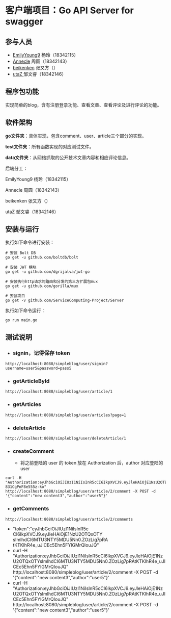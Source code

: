 

# 客户端项目：Go API Server for swagger

## 参与人员

- [EmilyYoung9](https://github.com/orgs/ServiceComputing-Project/people/EmilyYoung9) 杨玲（18342115）
- [Annecle](https://github.com/orgs/ServiceComputing-Project/people/Annecle)  周圆（18342143）
- [beikenken](https://github.com/orgs/ServiceComputing-Project/people/beikenken) 张又方（）
- [utaZ ](https://github.com/orgs/ServiceComputing-Project/people/utaZ) 邹文睿（18342146）

## 程序包功能

实现简单的blog，含有注册登录功能、查看文章、查看评论及进行评论的功能。

## 软件架构

**go文件夹**：具体实现，包含comment、user、article三个部分的实现。

**test文件夹**：所有函数实现的对应测试文件。

**data文件夹**：从网络抓取的公开技术文章内容和相应评论信息。

后端分工：

EmilyYoung9 杨玲（18342115）

Annecle 周圆（18342143）

beikenken 张又方（）

utaZ 邹文睿（18342146）


## 安装与运行

执行如下命令进行安装：

```
# 安装 Bolt DB
go get -u github.com/boltdb/bolt

# 安装 JWT 模块
go get -u github.com/dgrijalva/jwt-go

# 安装执行http请求的路由和分发的第三方扩展包mux
go get -u github.com/gorilla/mux

# 安装项目
go get -v github.com/ServiceComputing-Project/Server
```

执行如下命令运行：

```
go run main.go
```

## 测试说明

* ### signin，记得保存 token

```shell
http://localhost:8080/simpleblog/user/signin?username=user5&password=pass5
```

* ### getArticleById

```
http://localhost:8080/simpleblog/user/article/1
```

* ### getArticles

```
http://localhost:8080/simpleblog/user/articles?page=1
```

* ### deleteArticle

```
http://localhost:8080/simpleblog/user/deleteArticle/1
```

* ### createComment 
  
  * 将之前登陆的 user 的 token 放在 Authorization 后，author 对应登陆的 user

```
curl -H "Authorization:eyJhbGciOiJIUzI1NiIsInR5cCI6IkpXVCJ9.eyJleHAiOjE1NzU2OTE4MzcsImlhdCI6MTU3NTY4ODIzN30.4Uw5rYZPCxB7uXNrVtn69Tmsy-831CgPnF8e555z-ko" http://localhost:8080/simpleblog/user/article/2/comment -X POST -d '{"content":"new content3","author":"user5"}'
```

* ### getComments

```
http://localhost:8080/simpleblog/user/article/2/comments
```



- "token":"eyJhbGciOiJIUzI1NiIsInR5c
                      CI6IkpXVCJ9.eyJleHAiOjE1NzU2OTQxOTY
                      sImlhdCI6MTU3NTY5MDU5Nn0.ZOzLig7pRA
                      tKTKlhR4e_uJlCEc5Ehn5FYlGMrQIouJQ"
- curl -H "Authorization:eyJhbGciOiJIUzI1NiIsInR5cCI6IkpXVCJ9.eyJleHAiOjE1NzU2OTQxOTYsImlhdCI6MTU3NTY5MDU5Nn0.ZOzLig7pRAtKTKlhR4e_uJlCEc5Ehn5FYlGMrQIouJQ" http://localhost:8080/simpleblog/user/article/2/comment -X POST -d '{"content":"new content3","author":"user5"}'
- curl -H "Authorization:eyJhbGciOiJIUzI1NiIsInR5cCI6IkpXVCJ9.eyJleHAiOjE1NzU2OTQxOTYsImlhdCI6MTU3NTY5MDU5Nn0.ZOzLig7pRAtKTKlhR4e_uJlCEc5Ehn5FYlGMrQIouJQ" http://localhost:8080/simpleblog/user/article/2/comment -X POST -d '{"content":"new content3","author":"user5"}'

